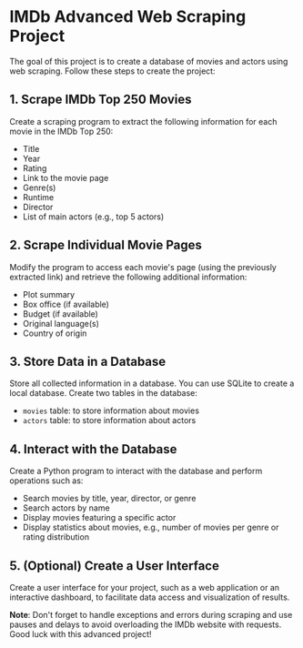 # IMDb Advanced Web Scraping Project

The goal of this project is to create a database of movies and actors using web scraping. Follow these steps to create the project:

## 1. Scrape IMDb Top 250 Movies

Create a scraping program to extract the following information for each movie in the IMDb Top 250:

- Title
- Year
- Rating
- Link to the movie page
- Genre(s)
- Runtime
- Director
- List of main actors (e.g., top 5 actors)

## 2. Scrape Individual Movie Pages

Modify the program to access each movie's page (using the previously extracted link) and retrieve the following additional information:

- Plot summary
- Box office (if available)
- Budget (if available)
- Original language(s)
- Country of origin

## 3. Store Data in a Database

Store all collected information in a database. You can use SQLite to create a local database. Create two tables in the database:

- `movies` table: to store information about movies
- `actors` table: to store information about actors

## 4. Interact with the Database

Create a Python program to interact with the database and perform operations such as:

- Search movies by title, year, director, or genre
- Search actors by name
- Display movies featuring a specific actor
- Display statistics about movies, e.g., number of movies per genre or rating distribution

## 5. (Optional) Create a User Interface

Create a user interface for your project, such as a web application or an interactive dashboard, to facilitate data access and visualization of results.

**Note**: Don't forget to handle exceptions and errors during scraping and use pauses and delays to avoid overloading the IMDb website with requests. Good luck with this advanced project!